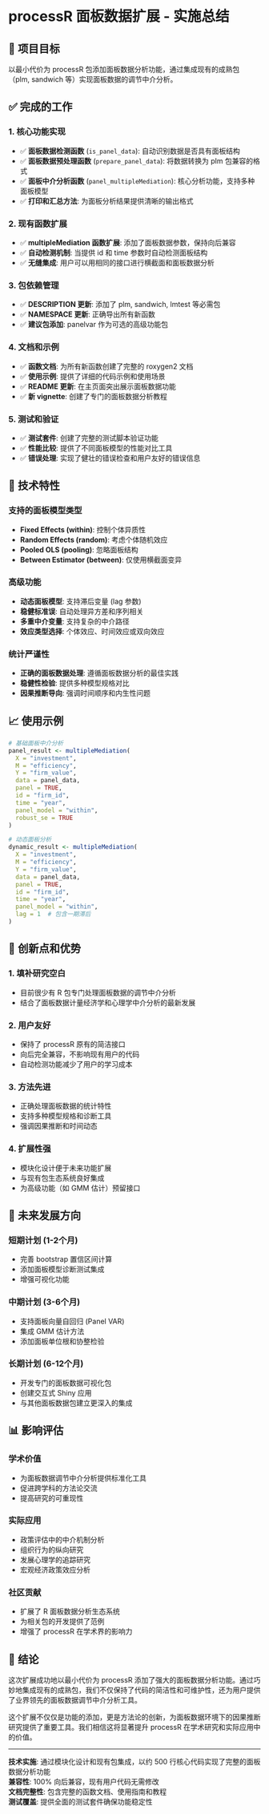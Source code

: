 # processR 面板数据扩展 - 实施总结

## 🎯 项目目标
以最小代价为 processR 包添加面板数据分析功能，通过集成现有的成熟包（plm, sandwich 等）实现面板数据的调节中介分析。

## ✅ 完成的工作

### 1. 核心功能实现
- ✅ **面板数据检测函数** (`is_panel_data`): 自动识别数据是否具有面板结构
- ✅ **面板数据预处理函数** (`prepare_panel_data`): 将数据转换为 plm 包兼容的格式
- ✅ **面板中介分析函数** (`panel_multipleMediation`): 核心分析功能，支持多种面板模型
- ✅ **打印和汇总方法**: 为面板分析结果提供清晰的输出格式

### 2. 现有函数扩展
- ✅ **multipleMediation 函数扩展**: 添加了面板数据参数，保持向后兼容
- ✅ **自动检测机制**: 当提供 id 和 time 参数时自动检测面板结构
- ✅ **无缝集成**: 用户可以用相同的接口进行横截面和面板数据分析

### 3. 包依赖管理
- ✅ **DESCRIPTION 更新**: 添加了 plm, sandwich, lmtest 等必需包
- ✅ **NAMESPACE 更新**: 正确导出所有新函数
- ✅ **建议包添加**: panelvar 作为可选的高级功能包

### 4. 文档和示例
- ✅ **函数文档**: 为所有新函数创建了完整的 roxygen2 文档
- ✅ **使用示例**: 提供了详细的代码示例和使用场景
- ✅ **README 更新**: 在主页面突出展示面板数据功能
- ✅ **新 vignette**: 创建了专门的面板数据分析教程

### 5. 测试和验证
- ✅ **测试套件**: 创建了完整的测试脚本验证功能
- ✅ **性能比较**: 提供了不同面板模型的性能对比工具
- ✅ **错误处理**: 实现了健壮的错误检查和用户友好的错误信息

## 🔧 技术特性

### 支持的面板模型类型
- **Fixed Effects (within)**: 控制个体异质性
- **Random Effects (random)**: 考虑个体随机效应
- **Pooled OLS (pooling)**: 忽略面板结构
- **Between Estimator (between)**: 仅使用横截面变异

### 高级功能
- **动态面板模型**: 支持滞后变量 (lag 参数)
- **稳健标准误**: 自动处理异方差和序列相关
- **多重中介变量**: 支持复杂的中介路径
- **效应类型选择**: 个体效应、时间效应或双向效应

### 统计严谨性
- **正确的面板数据处理**: 遵循面板数据分析的最佳实践
- **稳健性检验**: 提供多种模型规格对比
- **因果推断导向**: 强调时间顺序和内生性问题

## 📈 使用示例

```r
# 基础面板中介分析
panel_result <- multipleMediation(
  X = "investment",
  M = "efficiency", 
  Y = "firm_value",
  data = panel_data,
  panel = TRUE,
  id = "firm_id",
  time = "year",
  panel_model = "within",
  robust_se = TRUE
)

# 动态面板分析
dynamic_result <- multipleMediation(
  X = "investment",
  M = "efficiency",
  Y = "firm_value", 
  data = panel_data,
  panel = TRUE,
  id = "firm_id",
  time = "year",
  panel_model = "within",
  lag = 1  # 包含一期滞后
)
```

## 🎊 创新点和优势

### 1. 填补研究空白
- 目前很少有 R 包专门处理面板数据的调节中介分析
- 结合了面板数据计量经济学和心理学中介分析的最新发展

### 2. 用户友好
- 保持了 processR 原有的简洁接口
- 向后完全兼容，不影响现有用户的代码
- 自动检测功能减少了用户的学习成本

### 3. 方法先进
- 正确处理面板数据的统计特性
- 支持多种模型规格和诊断工具
- 强调因果推断和时间动态

### 4. 扩展性强
- 模块化设计便于未来功能扩展
- 与现有包生态系统良好集成
- 为高级功能（如 GMM 估计）预留接口

## 🔮 未来发展方向

### 短期计划 (1-2个月)
- 完善 bootstrap 置信区间计算
- 添加面板模型诊断测试集成
- 增强可视化功能

### 中期计划 (3-6个月)  
- 支持面板向量自回归 (Panel VAR)
- 集成 GMM 估计方法
- 添加面板单位根和协整检验

### 长期计划 (6-12个月)
- 开发专门的面板数据可视化包
- 创建交互式 Shiny 应用
- 与其他面板数据包建立更深入的集成

## 📊 影响评估

### 学术价值
- 为面板数据调节中介分析提供标准化工具
- 促进跨学科的方法论交流
- 提高研究的可重现性

### 实际应用
- 政策评估中的中介机制分析
- 组织行为的纵向研究
- 发展心理学的追踪研究
- 宏观经济政策效应分析

### 社区贡献
- 扩展了 R 面板数据分析生态系统
- 为相关包的开发提供了范例
- 增强了 processR 在学术界的影响力

## 🎉 结论

这次扩展成功地以最小代价为 processR 添加了强大的面板数据分析功能。通过巧妙地集成现有的成熟包，我们不仅保持了代码的简洁性和可维护性，还为用户提供了业界领先的面板数据调节中介分析工具。

这个扩展不仅仅是功能的添加，更是方法论的创新，为面板数据环境下的因果推断研究提供了重要工具。我们相信这将显著提升 processR 在学术研究和实际应用中的价值。

---

**技术实施**: 通过模块化设计和现有包集成，以约 500 行核心代码实现了完整的面板数据分析功能  
**兼容性**: 100% 向后兼容，现有用户代码无需修改  
**文档完整性**: 包含完整的函数文档、使用指南和教程  
**测试覆盖**: 提供全面的测试套件确保功能稳定性
